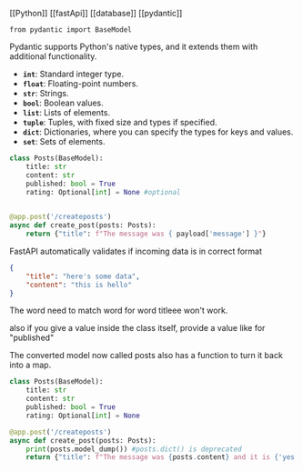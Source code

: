[[Python]] [[fastApi]] [[database]] [[pydantic]]

`from pydantic import BaseModel`

Pydantic supports Python's native types, and it extends them with additional functionality.

- **`int`**: Standard integer type.
- **`float`**: Floating-point numbers.
- **`str`**: Strings.
- **`bool`**: Boolean values.
- **`list`**: Lists of elements.
- **`tuple`**: Tuples, with fixed size and types if specified.
- **`dict`**: Dictionaries, where you can specify the types for keys and values.
- **`set`**: Sets of elements.
```python
class Posts(BaseModel):
    title: str
    content: str
    published: bool = True
    rating: Optional[int] = None #optional

  
@app.post('/createposts')
async def create_post(posts: Posts):
    return {"title": f"The message was { payload['message'] }"}
```

FastAPI automatically validates if incoming data is in correct format

```Json
{
    "title": "here's some data",
    "content": "this is hello"
}
``` 
The word need to match word for word titleee won't work.

also if you give a value inside the class itself, provide a value like for "published"

The converted model now called posts also has a function to turn it back into a map.

```python
class Posts(BaseModel):
    title: str
    content: str
    published: bool = True
    rating: Optional[int] = None

@app.post('/createposts')
async def create_post(posts: Posts):
    print(posts.model_dump()) #posts.dict() is deprecated
    return {"title": f"The message was {posts.content} and it is {'yes' if posts.published else 'no'}"}
```
